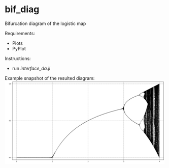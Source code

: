 # bif_diag
Bifurcation diagram of the logistic map

Requirements:
* Plots
* PyPlot

Instructions:
* run *interface_da.jl*

Example snapshot of the resulted diagram:
![Example](img/example_1.png)

